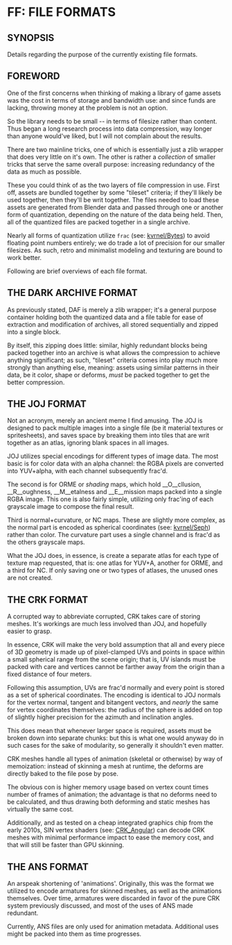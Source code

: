 # FF: FILE FORMATS

## SYNOPSIS

Details regarding the purpose of the currently existing file formats.

## FOREWORD

One of the first concerns when thinking of making a library of game assets was the cost in terms of storage and bandwidth use: and since funds are lacking, throwing money at the problem is not an option.

So the library needs to be small -- in terms of filesize rather than content. Thus began a long research process into data compression, way longer than anyone would've liked, but I will not complain about the results.

There are two mainline tricks, one of which is essentially just a zlib wrapper that does very little on it's own. The other is rather a *collection* of smaller tricks that serve the same overall purpose: increasing redundancy of the data as much as possible.

These you could think of as the two layers of file compression in use. First off, assets are bundled together by some "tileset" criteria; if they'll likely be used together, then they'll be writ together. The files needed to load these assets are generated from Blender data and passed through one or another form of quantization, depending on the nature of the data being held. Then, all of the quantized files are packed together in a single archive.

Nearly all forms of quantization utilize `frac` (see: [kvrnel/Bytes](https://github.com/Liebranca/bitter/blob/e701daac9df4a300c0539c608c1881f6b4c4e98f/kvrnel/Bytes.hpp#L389)) to avoid floating point numbers entirely; we do trade a lot of precision for our smaller filesizes. As such, retro and minimalist modeling and texturing are bound to work better.

Following are brief overviews of each file format.

## THE DARK ARCHIVE FORMAT

As previously stated, DAF is merely a zlib wrapper; it's a general purpose container holding both the quantized data and a file table for ease of extraction and modification of archives, all stored sequentially and zipped into a single block. 

By itself, this zipping does little: similar, highly redundant blocks being packed together into an archive is what allows the compression to achieve anything significant; as such, "tileset" criteria comes into play much more strongly than anything else, meaning: assets using similar patterns in their data, be it color, shape or deforms, *must* be packed together to get the better compression.

## THE JOJ FORMAT

Not an acronym, merely an ancient meme I find amusing. The JOJ is designed to pack multiple images into a single file (be it material textures or spritesheets), and saves space by breaking them into tiles that are writ together as an atlas, ignoring blank spaces in all images.

JOJ utilizes special encodings for different types of image data. The most basic is for color data with an alpha channel: the RGBA pixels are converted into YUV+alpha, with each channel subsequently frac'd.

The second is for ORME or *shading* maps, which hold __O__cllusion, __R__oughness, __M__etalness and __E__mission maps packed into a single RGBA image. This one is also fairly simple, utilizing only frac'ing of each grayscale image to compose the final result.

Third is normal+curvature, or NC maps. These are slightly more complex, as the normal part is encoded as spherical coordinates (see: [kvrnel/Seph](https://github.com/Liebranca/bitter/blob/e701daac9df4a300c0539c608c1881f6b4c4e98f/kvrnel/src/Seph.cpp#L24)) rather than color. The curvature part uses a single channel and is frac'd as the others grayscale maps.

What the JOJ does, in essence, is create a separate atlas for each type of texture map requested, that is: one atlas for YUV+A, another for ORME, and a third for NC. If only saving one or two types of atlases, the unused ones are not created.

## THE CRK FORMAT

A corrupted way to abbreviate corrupted, CRK takes care of storing meshes. It's workings are much less involved than JOJ, and hopefully easier to grasp.

In essence, CRK will make the very bold assumption that all and every piece of 3D geometry is made up of pixel-clamped UVs and points in space within a small spherical range from the scene origin; that is, UV islands must be packed with care and vertices cannot be farther away from the origin than a fixed distance of four meters. 

Following this assumption, UVs are frac'd normally and every point is stored as a set of spherical coordinates. The encoding is identical to JOJ normals for the vertex normal, tangent and bitangent vectors, and *nearly* the same for vertex coordinates themselves: the radius of the sphere is added on top of slightly higher precision for the azimuth and inclination angles.

This does mean that whenever larger space is required, assets must be broken down into separate chunks: but this is what one would anyway do in such cases for the sake of modularity, so generally it shouldn't even matter.

CRK meshes handle all types of animation (skeletal or otherwise) by way of memoization: instead of skinning a mesh at runtime, the deforms are directly baked to the file pose by pose.

The obvious con is higher memory usage based on vertex count times number of frames of animation; the advantage is that no deforms need to be calculated, and thus drawing both deforming and static meshes has virtually the same cost. 

Additionally, and as tested on a cheap integrated graphics chip from the early 2010s, SIN vertex shaders (see: [CRK_Angular](https://github.com/Liebranca/sin/blob/main/mesh/src/CRK_Angular.sg)) can decode CRK meshes with minimal performance impact to ease the memory cost, and that will still be faster than GPU skinning.

## THE ANS FORMAT

An arspeak shortening of 'animations'. Originally, this was the format we utilized to encode armatures for skinned meshes, as well as the animations themselves. Over time, armatures were discarded in favor of the pure CRK system previously discussed, and most of the uses of ANS made redundant.

Currently, ANS files are only used for animation metadata. Additional uses might be packed into them as time progresses.
